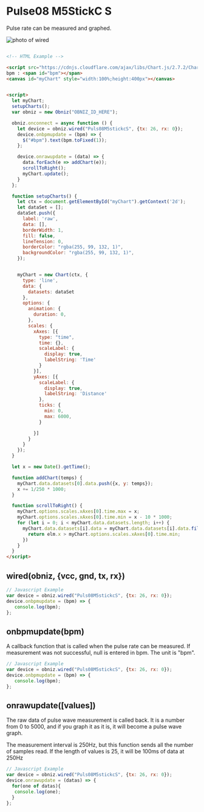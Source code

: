 # Pulse08 M5StickC S

Pulse rate can be measured and graphed.

![photo of wired](./image.jpg)


```html

<!-- HTML Example -->

<script src="https://cdnjs.cloudflare.com/ajax/libs/Chart.js/2.7.2/Chart.min.js"></script>
bpm : <span id="bpm"></span>
<canvas id="myChart" style="width:100%;height:400px"></canvas>


<script>
  let myChart;
  setupCharts();
  var obniz = new Obniz("OBNIZ_ID_HERE");

  obniz.onconnect = async function () {
    let device = obniz.wired("Puls08M5stickcS", {tx: 26, rx: 0});
    device.onbpmupdate = (bpm) => {
      $("#bpm").text(bpm.toFixed(1));
    };

    device.onrawupdate = (data) => {
      data.forEach(e => addChart(e));
      scrollToRight();
      myChart.update();
    }
  };

  function setupCharts() {
    let ctx = document.getElementById("myChart").getContext('2d');
    let dataSet = [];
    dataSet.push({
      label: 'raw',
      data: [],
      borderWidth: 1,
      fill: false,
      lineTension: 0,
      borderColor: "rgba(255, 99, 132, 1)",
      backgroundColor: "rgba(255, 99, 132, 1)",
    });


    myChart = new Chart(ctx, {
      type: 'line',
      data: {
        datasets: dataSet
      },
      options: {
        animation: {
          duration: 0,
        },
        scales: {
          xAxes: [{
            type: "time",
            time: {},
            scaleLabel: {
              display: true,
              labelString: 'Time'
            }
          }],
          yAxes: [{
            scaleLabel: {
              display: true,
              labelString: 'Distance'
            },
            ticks: {
              min: 0,
              max: 6000,
            }

          }]
        }
      }
    });
  }

  let x = new Date().getTime();

  function addChart(temps) {
    myChart.data.datasets[0].data.push({x, y: temps});
    x += 1/250 * 1000;
  }

  function scrollToRight() {
    myChart.options.scales.xAxes[0].time.max = x;
    myChart.options.scales.xAxes[0].time.min = x - 10 * 1000;
    for (let i = 0; i < myChart.data.datasets.length; i++) {
      myChart.data.datasets[i].data = myChart.data.datasets[i].data.filter((elm) => {
        return elm.x > myChart.options.scales.xAxes[0].time.min;
      })
    }
  }
</script>
```

## wired(obniz, {vcc, gnd, tx, rx})

```javascript
// Javascript Example
var device = obniz.wired("Puls08M5stickcS", {tx: 26, rx: 0});
device.onbpmupdate = (bpm) => {
   console.log(bpm);
};
```

## onbpmupdate(bpm)

A callback function that is called when the pulse rate can be measured.
If measurement was not successful, null is entered in bpm.
The unit is "bpm".

```javascript
// Javascript Example
var device = obniz.wired("Puls08M5stickcS", {tx: 26, rx: 0});
device.onbpmupdate = (bpm) => {
   console.log(bpm);
};
```

## onrawupdate([values])
The raw data of pulse wave measurement is called back.
It is a number from 0 to 5000, and if you graph it as it is, it will become a pulse wave graph.

The measurement interval is 250Hz, but this function sends all the number of samples read.
If the length of values ​​is 25, it will be 100ms of data at 250Hz

```javascript
// Javascript Example
var device = obniz.wired("Puls08M5stickcS", {tx: 26, rx: 0});
device.onrawupdate = (datas) => {
  for(one of datas){
   console.log(one);
  }
};
    
```
